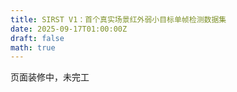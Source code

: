 ```yaml
---
title: SIRST V1：首个真实场景红外弱小目标单帧检测数据集
date: 2025-09-17T01:00:00Z
draft: false
math: true
---
```


页面装修中，未完工

